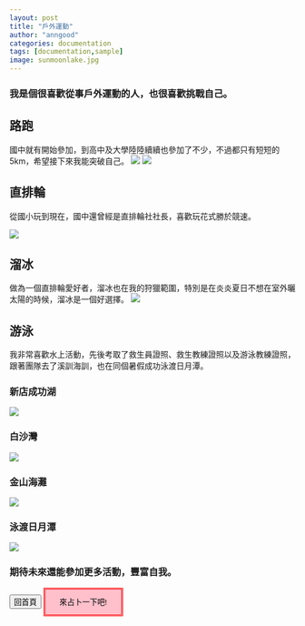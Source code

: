 ```yaml
---
layout: post
title: "戶外運動"
author: "anngood"
categories: documentation
tags: [documentation,sample]
image: sunmoonlake.jpg
---
```

### 我是個很喜歡從事戶外運動的人，也很喜歡挑戰自己。

## 路跑 

國中就有開始參加，到高中及大學陸陸續續也參加了不少，不過都只有短短的5km，希望接下來我能突破自己。 
![](https://raw.githubusercontent.com/anngood/anngood.github.io/gh-pages/assets/img/run1.jpg)
![](https://raw.githubusercontent.com/anngood/anngood.github.io/gh-pages/assets/img/run2.jpg)

## 直排輪

從國小玩到現在，國中還曾經是直排輪社社長，喜歡玩花式勝於競速。

![](https://raw.githubusercontent.com/anngood/anngood.github.io/gh-pages/assets/img/rollerskate.gif)

## 溜冰

做為一個直排輪愛好者，溜冰也在我的狩獵範圍，特別是在炎炎夏日不想在室外曬太陽的時候，溜冰是一個好選擇。 
![](https://raw.githubusercontent.com/anngood/anngood.github.io/gh-pages/assets/img/iceskate.gif)

## 游泳

我非常喜歡水上活動，先後考取了救生員證照、救生教練證照以及游泳教練證照，跟著團隊去了溪訓海訓，也在同個暑假成功泳渡日月潭。
### 新店成功湖
![](https://raw.githubusercontent.com/anngood/anngood.github.io/gh-pages/assets/img/training1.jpg)
### 白沙灣
![](https://raw.githubusercontent.com/anngood/anngood.github.io/gh-pages/assets/img/training2.jpg)
### 金山海灘
![](https://raw.githubusercontent.com/anngood/anngood.github.io/gh-pages/assets/img/training3.jpg)
### 泳渡日月潭
![](https://raw.githubusercontent.com/anngood/anngood.github.io/gh-pages/assets/img/sunmoonlake.jpg)


### 期待未來還能參加更多活動，豐富自我。

<input type="button" value="回首頁" onclick="location.href='https://anngood.github.io/'">

<input type="button" value="來占卜一下吧!" style="width:140px;height:50px;border:3px red double;background-color:pink;" onclick="location.href='https://anngood.github.io/100.html'">
